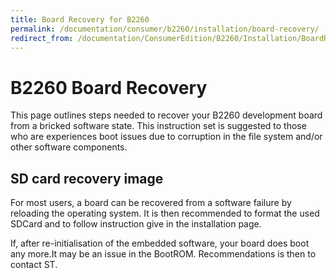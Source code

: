 ```yaml
---
title: Board Recovery for B2260
permalink: /documentation/consumer/b2260/installation/board-recovery/
redirect_from: /documentation/ConsumerEdition/B2260/Installation/BoardRecovery/
---
```

# B2260 Board Recovery

This page outlines steps needed to recover your B2260 development board from a bricked software state.
This instruction set is suggested to those who are experiences boot issues due to corruption in the file system and/or other software components.

## SD card recovery image
For most users, a board can be recovered from a software failure by reloading the operating system.
It is then recommended to format the used SDCard and to follow instruction give in the installation page.

If, after re-initialisation of the embedded software, your board does boot any more.It may be an issue in the BootROM. Recommendations is then to contact ST.
